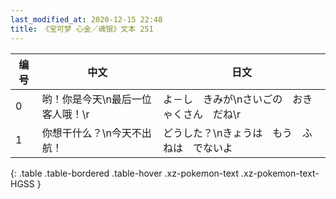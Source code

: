 ```yaml
---
last_modified_at: 2020-12-15 22:48
title: 《宝可梦 心金／魂银》文本 251
---
```

| 编号 | 中文 | 日文 |
| ---- | ---- | ---- |
| 0 | 哟！你是今天\n最后一位客人哦！\r | よ－し　きみが\nさいごの　おきゃくさん　だね\r |
| 1 | 你想干什么？\n今天不出航！ | どうした？\nきょうは　もう　ふねは　でないよ |
{: .table .table-bordered .table-hover .xz-pokemon-text .xz-pokemon-text-HGSS }
